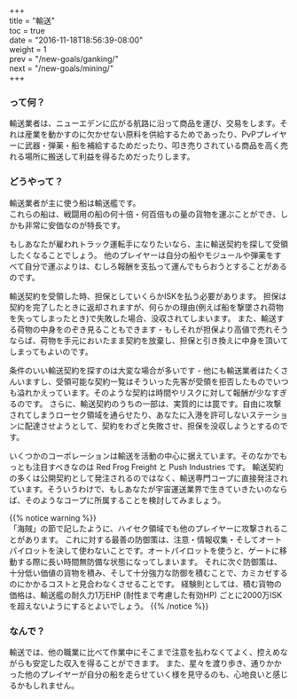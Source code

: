 +++  
title = "輸送"  
toc = true  
date = "2016-11-18T18:56:39-08:00"  
weight = 1  
prev = "/new-goals/ganking/"  
next = "/new-goals/mining/"  
+++

### って何？

輸送業者は、ニューエデンに広がる航路に沿って商品を運び、交易をします。それは産業を動かすのに欠かせない原料を供給するためであったり、PvPプレイヤーに武器・弾薬・船を補給するためだったり、叩き売りされている商品を高く売れる場所に搬送して利益を得るためだったりします。

### どうやって？

輸送業者が主に使う船は輸送艦です。  
これらの船は、戦闘用の船の何十倍・何百倍もの量の貨物を運ぶことができ、しかも非常に安価なのが特長です。

もしあなたが雇われトラック運転手になりたいなら、主に輸送契約を探して受領したくなることでしょう。 他のプレイヤーは自分の船やモジュールや弾薬をすべて自分で運ぶよりは、むしろ報酬を支払って運んでもらおうとすることがあるのです。

輸送契約を受領した時、担保としていくらかISKを払う必要があります。 担保は契約を完了したときに返却されますが、何らかの理由(例えば船を撃墜され荷物を失ってしまったとき)で失敗した場合、没収されてしまいます。 また、輸送する荷物の中身をのぞき見ることもできます - もしそれが担保より高値で売れそうならば、荷物を手元においたまま契約を放棄し、担保と引き換えに中身を頂いてしまってもよいのです。

条件のいい輸送契約を探すのは大変な場合が多いです - 他にも輸送業者はたくさんいますし、受領可能な契約一覧はそういった先客が受領を拒否したものでいつも溢れかえっています。そのような契約は時間やリスクに対して報酬が少なすぎるのです。 さらに、輸送契約のうちの一部は、実質的には罠です。自由に攻撃されてしまうローセク領域を通らせたり、あなたに入港を許可しないステーションに配達させようとして、契約をわざと失敗させ、担保を没収しようとするのです。

いくつかのコーポレーションは輸送を活動の中心に据えています。そのなかでもっとも注目すべきなのは Red Frog Freight と Push Industries です。 輸送契約の多くは公開契約として発注されるのではなく、輸送専門コープに直接発注されています。そういうわけで、もしあなたが宇宙運送業界で生きていきたいのならば、そのようなコープに所属することを検討してみましょう。

{{% notice warning %}}  
「海賊」の節で記したように、ハイセク領域でも他のプレイヤーに攻撃されることがあります。 これに対する最善の防御策は、注意・情報収集・そしてオートパイロットを決して使わないことです。オートパイロットを使うと、ゲートに移動する際に長い時間無防備な状態になってしまいます。 それに次ぐ防御策は、十分低い価値の貨物を積み、そして十分強力な防御を積むことで、カミカゼするのにかかるコストと見合わなくさせることです。 経験則としては、積む貨物の価格は、輸送艦の耐久力1万EHP (耐性まで考慮した有効HP) ごとに2000万ISKを超えないようにするとよいでしょう。
{{% /notice %}}

### なんで？

輸送では、他の職業に比べて作業中にそこまで注意を払わなくてよく、控えめながらも安定した収入を得ることができます。 また、星々を渡り歩き、通りかかった他のプレイヤーが自分の船を走らせていく様を見守るのも、心地良いと感じるかもしれません。
